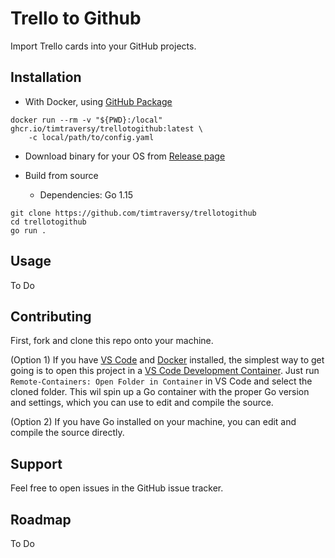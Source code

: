 # Trello to Github

Import Trello cards into your GitHub projects.

## Installation

* With Docker, using [GitHub Package](https://github.com/users/timtraversy/packages/container/package/trellotogithub)
```
docker run --rm -v "${PWD}:/local" ghcr.io/timtraversy/trellotogithub:latest \
    -c local/path/to/config.yaml
```

* Download binary for your OS from [Release page](https://github.com/timtraversy/trellotogithub/releases)

* Build from source
    * Dependencies: Go 1.15
```
git clone https://github.com/timtraversy/trellotogithub
cd trellotogithub
go run . 
```

## Usage

To Do

## Contributing

First, fork and clone this repo onto your machine.
   
(Option 1) If you have [VS Code](https://code.visualstudio.com) and [Docker](https://www.docker.com) installed, the simplest way to get going is to open this project in a [VS Code Development Container](https://code.visualstudio.com/docs/remote/containers). Just run `Remote-Containers: Open Folder in Container` in VS Code and select the cloned folder. This wil spin up a Go container with the proper Go version and settings, which you can use to edit and compile the source.

(Option 2) If you have Go installed on your machine, you can edit and compile the source directly.

## Support

Feel free to open issues in the GitHub issue tracker.

## Roadmap

To Do
